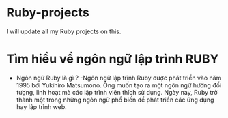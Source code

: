 # Ruby-projects
I will update all my Ruby projects on this.

# Tìm hiều về ngôn ngữ lập trình RUBY 

* Ngôn ngữ Ruby là gì ?
-Ngôn ngữ lập trình Ruby được phát triển vào năm 1995 bởi Yukihiro Matsumono. Ông muốn tạo ra một 
ngôn ngữ hướng đối tượng, linh hoạt mà các lập trình viên thích sử dụng. Ngày nay, Ruby trở thành 
một trong những ngôn ngữ phổ biến để phát triển các ứng dụng hay lập trình web.
